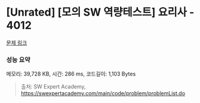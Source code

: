 # [Unrated] [모의 SW 역량테스트] 요리사 - 4012 

[문제 링크](https://swexpertacademy.com/main/code/problem/problemDetail.do?contestProbId=AWIeUtVakTMDFAVH) 

### 성능 요약

메모리: 39,728 KB, 시간: 286 ms, 코드길이: 1,103 Bytes



> 출처: SW Expert Academy, https://swexpertacademy.com/main/code/problem/problemList.do
